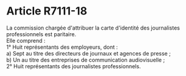 # Article R7111-18

  
La commission chargée d'attribuer la carte d'identité des journalistes professionnels est paritaire.   
Elle comprend :   
1° Huit représentants des employeurs, dont :   
a) Sept au titre des directeurs de journaux et agences de presse ;   
b) Un au titre des entreprises de communication audiovisuelle ;   
2° Huit représentants des journalistes professionnels.